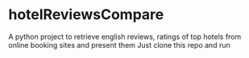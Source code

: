 # hotelReviewsCompare
A python project to retrieve english reviews, ratings of top hotels from online booking sites and present them
Just clone this repo and run 
